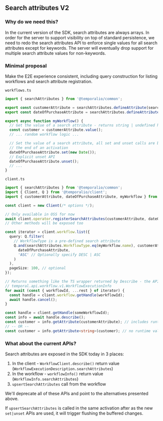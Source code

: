 ## Search attributes V2

### Why do we need this?

In the current version of the SDK, search attributes are always arrays. In order for the server to support visibility
on top of standard persistence, we need to redo the search attributes API to enforce single values for all search
attributes except for keywords. The server will eventually drop support for multiple search attribute values for
non-keywords.

### Minimal proposal

Make the E2E experience consistent, including query construction for listing workflows and search attribute
registration.

`workflows.ts`

```ts
import { searchAttributes } from '@temporalio/common';

export const customerAttribute = searchAttributes.defineAttribute(searchAttributes.Text, 'customer');
export const dateOfPurchaseAttribute = searchAttributes.defineAttribute(Date, 'dateOfPurchase');

export async function myWorkflow() {
  // Get the value of a search attribute - returns string | undefined here
  const customer = customerAttribute.value();
  // ... random workflow logic ...

  // Set the value of a search attribute, all set and unset calls are buffered and flushed out as a single command at
  // the end of an activation
  dateOfPurchaseAttribute.set(new Date());
  // Explicit unset API
  dateOfPurchaseAttribute.unset();
  // ...
}
```

`client.ts`

```ts
import { searchAttributes } from '@temporalio/common';
import { Client, Q } from '@temporalio/client';
import { customerAttribute, dateOfPurchaseAttribute, myWorkflow } from './workflows';

const client = new Client(/* options */);

// Only available in OSS for now
await client.operator.registerSearchAttributes(customerAttribute, dateOfPurchaseAttribute);
// Other methods will be exposed too

const iterator = client.workflow.list({
  query: Q.filter(
    // WorkflowType is a pre-defined search attribute
    Q.and(searchAttributes.WorkflowType.eq(myWorkflow.name), customerAttribute.eq('customer-id-1234')).orderBy(
      dateOfPurchaseAttribute,
      'ASC' // Optionally specify DESC | ASC
    )
  ),
  pageSize: 100, // optional
});

// Returns something like the TS wrapper returned by Describe - the API returns
// temporal.api.workflow.v1.WorkflowExecutionInfo
for await (const { workflowId, ...rest } of iterator) {
  const handle = client.workflow.getHandle(workflowId);
  await handle.cancel();
}

const handle = client.getHandle(someWorkflowId);
const info = await handle.describe();
const customer = info.getAttribute(customerAttribute); // includes runtime validation - returns string | undefined
// -- OR --
const customer = info.getAttribute<string>(customer); // no runtime validation - returns string | undefined
```

### What about the current APIs?

Search attributes are exposed in the SDK today in 3 places:

1. In the client - `WorkflowClient.describe()` return value (`WorkflowExecutionDescription.searchAttributes`)
2. In the workflow - `workflowInfo()` return value (`WorkflowInfo.searchAttributes`)
3. `upsertSearchAttributes` call from the workflow

We'll deprecate all of these APIs and point to the alternatives presented above.

If `upsertSearchAttributes` is called in the same activation after as the new `set|unset` APIs are used, it will trigger
flushing the buffered changes.
